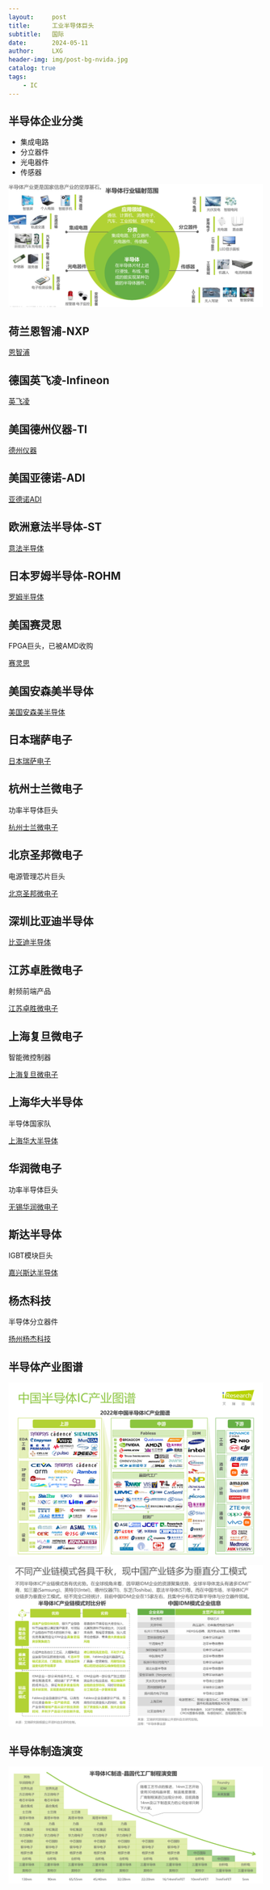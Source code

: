 ```yaml
---
layout:     post
title:      工业半导体巨头
subtitle:   国际
date:       2024-05-11
author:     LXG
header-img: img/post-bg-nvida.jpg
catalog: true
tags:
    - IC
---
```


## 半导体企业分类

* 集成电路
* 分立器件
* 光电器件
* 传感器

![ic_category](/images/iresearch/ic_category.png)

## 荷兰恩智浦-NXP

[恩智浦](https://www.nxp.com.cn/)

## 德国英飞凌-Infineon

[英飞凌](https://infineon.com/cms/cn/)

## 美国德州仪器-TI

[德州仪器](https://www.ti.com.cn/)

## 美国亚德诺-ADI

[亚德诺ADI](https://www.analog.com/cn/index.html)

## 欧洲意法半导体-ST

[意法半导体](https://www.st.com/content/st_com/zh.html)

## 日本罗姆半导体-ROHM

[罗姆半导体](https://www.rohm.com.cn/)

## 美国赛灵思

FPGA巨头，已被AMD收购

[赛灵思](https://china.xilinx.com/products/silicon-devices/soc.html)

## 美国安森美半导体

[美国安森美半导体](https://www.onsemi.cn/)

## 日本瑞萨电子

[日本瑞萨电子](https://www.renesas.cn/cn/zh)

## 杭州士兰微电子

功率半导体巨头

[杭州士兰微电子](https://www.silan.com.cn/)

## 北京圣邦微电子

电源管理芯片巨头

[北京圣邦微电子](https://www.sg-micro.com/cn/about-us)

## 深圳比亚迪半导体

[比亚迪半导体](http://www.bydmicro.com/cn/index.html)

## 江苏卓胜微电子

射频前端产品

[江苏卓胜微电子](https://www.maxscend.com/product.html)

## 上海复旦微电子

智能微控制器

[上海复旦微电子](https://www.fmsh.com/)

## 上海华大半导体

半导体国家队

[上海华大半导体](https://www.hdsc.com.cn/Products)

## 华润微电子

功率半导体巨头

[无锡华润微电子](https://www.crmicro.com/)

## 斯达半导体

IGBT模块巨头

[嘉兴斯达半导体](http://www.powersemi.cc/index.html)

## 杨杰科技

半导体分立器件

[扬州杨杰科技](https://www.21yangjie.com/)

## 半导体产业图谱

![ic_research](/images/iresearch/ic_research.png)

![ic_research_2](/images/iresearch/ic_research_2.png)

## 半导体制造演变

![ic_research_3](/images/iresearch/ic_research_3.png)



































